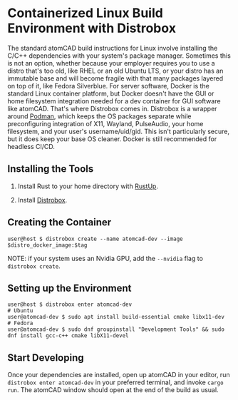 # Containerized Linux Build Environment with Distrobox

The standard atomCAD build instructions for Linux involve installing the C/C++ dependencies with your system's package manager.  Sometimes this is not an option, whether because your employer requires you to use a distro that's too old, like RHEL or an old Ubuntu LTS, or your distro has an immutable base and will become fragile with that many packages layered on top of it, like Fedora Silverblue.  For server software, Docker is the standard Linux container platform, but Docker doesn't have the GUI or home filesystem integration needed for a dev container for GUI software like atomCAD.  That's where Distrobox comes in.  Distrobox is a wrapper around [Podman](https://podman.io), which keeps the OS packages separate while preconfiguring integration of X11, Wayland, PulseAudio, your home filesystem, and your user's username/uid/gid.  This isn't particularly secure, but it does keep your base OS cleaner.  Docker is still recommended for headless CI/CD.

## Installing the Tools

1. Install Rust to your home directory with [RustUp](https://rustup.rs).

2. Install [Distrobox](https://github.com/89luca89/distrobox).

## Creating the Container

```
user@host $ distrobox create --name atomcad-dev --image $distro_docker_image:$tag
```

NOTE: if your system uses an Nvidia GPU, add the `--nvidia` flag to `distrobox create`.

## Setting up the Environment

```
user@host $ distrobox enter atomcad-dev
# Ubuntu
user@atomcad-dev $ sudo apt install build-essential cmake libx11-dev
# Fedora
user@atomcad-dev $ sudo dnf groupinstall "Development Tools" && sudo dnf install gcc-c++ cmake libX11-devel
```

## Start Developing

Once your dependencies are installed, open up atomCAD in your editor, run `distrobox enter atomcad-dev` in your preferred terminal, and invoke `cargo run`.  The atomCAD window should open at the end of the build as usual.
